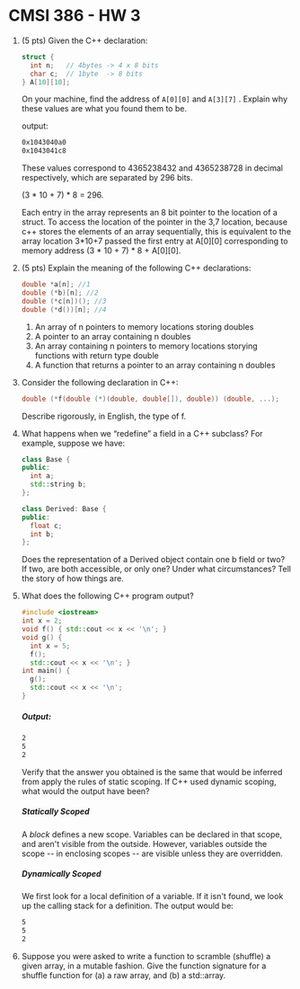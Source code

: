 # CMSI 386 - HW 3

1. (5 pts) Given the C++ declaration:

   ```c++
   struct {
     int n;   // 4bytes -> 4 x 8 bits
     char c;  // 1byte  -> 8 bits
   } A[10][10];
   ```

   On your machine, find the address of `A[0][0]`  and `A[3][7]` . Explain why these values are what you found them to be.

   output:

   ```sh
   0x1043040a0
   0x1043041c8
   ```

   These values correspond to 4365238432 and 4365238728 in decimal respectively, which are separated by 296 bits.

   (3 * 10  + 7) * 8 = 296.

   Each entry in the array represents an 8 bit pointer to the location of a struct. To access the location of the pointer in the 3,7 location, because c++ stores the elements of an array sequentially, this is equivalent to the array location 3*10+7 passed the first entry at A\[0][0] corresponding to memory address  (3 * 10  + 7) * 8 + A\[0][0].

2. (5 pts) Explain the meaning of the following C++ declarations:

   ```c++
   double *a[n]; //1
   double (*b)[n]; //2
   double (*c[n])(); //3
   double (*d())[n]; //4
   ```
   1. An array of n pointers to memory locations storing doubles
   2. A pointer to an array containing n doubles
   3. An array containing n pointers to memory locations storying functions with return type double
   4. A function that returns a pointer to an array containing n doubles

3. Consider the following declaration in C++:

   ```c++
   double (*f(double (*)(double, double[]), double)) (double, ...);
   ```

   Describe rigorously, in English, the type of f.

4. What happens when we “redefine” a field in a C++ subclass? For example, suppose we have:

   ```c++
   class Base {
   public:
     int a;
     std::string b;
   };

   class Derived: Base {
   public:
     float c;
     int b;
   };
   ```

   Does the representation of a Derived object contain one b field or two? If two, are both accessible, or only one? Under what circumstances? Tell the story of how things are.

5. What does the following C++ program output?

   ```c++
   #include <iostream>
   int x = 2;
   void f() { std::cout << x << '\n'; }
   void g() { 
     int x = 5; 
     f(); 
     std::cout << x << '\n'; }
   int main() {
     g();
     std::cout << x << '\n';
   }
   ```

   ##### Output:

   ```sh
   2
   5
   2
   ```

   Verify that the answer you obtained is the same that would be inferred from apply the rules of static scoping. If C++ used dynamic scoping, what would the output have been?

   ##### Statically Scoped

   A *block* defines a new scope. Variables can be declared in that scope, and aren't visible from the outside. However, variables outside the scope -- in enclosing scopes -- are visible unless they are overridden.

   ##### Dynamically Scoped

   We first look for a local definition of a variable. If it isn't found, we look up the calling stack for a definition. The output would be:

   ```sh
   5
   5
   2
   ```

6. Suppose you were asked to write a function to scramble (shuffle) a given array, in a mutable fashion. Give the function signature for a shuffle function for (a) a raw array, and (b) a std::array.

   ​

